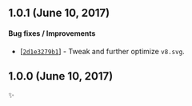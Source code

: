 ## 1.0.1 (June 10, 2017)

#### Bug fixes / Improvements

* [[`2d1e3279b1`](https://github.com/alrra/browser-logos/commit/2d1e3279b184ab239dfa68365ef3b2cd6f35d480)] -
  Tweak and further optimize `v8.svg`.


## 1.0.0 (June 10, 2017)

✨

